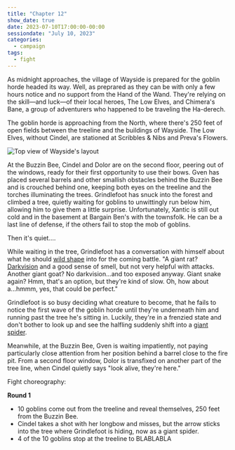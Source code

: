 ```yaml
---
title: "Chapter 12"
show_date: true
date: 2023-07-10T17:00:00-00:00
sessiondate: "July 10, 2023"
categories:
  - campaign
tags:
  - fight
---
```


As midnight approaches, the village of Wayside is prepared for the goblin horde
headed its way. Well, as preprared as they can be with only a few hours notice
and no support from the Hand of the Wand. They're relying on the skill—and luck—of
their local heroes, The Low Elves, and Chimera's Bane, a group of adventurers
who happened to be traveling the Ha-derech.

The goblin horde is approaching from the North, where there's 250 feet of open
fields between the treeline and the buildings of Wayside. The Low Elves, without
Cindel, are stationed at Scribbles & Nibs and Preva's Flowers.

![Top view of Wayside's layout](/dnd/assets/images/ch12-wayside-layout.png)

At the Buzzin Bee, Cindel and Dolor are on the second floor, peering out of the
windows, ready for their first opportunity to use their bows. Gven has placed
several barrels and other smallish obstacles behind the Buzzin Bee and is crouched
behind one, keeping both eyes on the treeline and the torches illuminating the trees.
Grindlefoot has snuck into the forest and climbed a tree, quietly waiting for
goblins to unwittingly run below him, allowing him to give them a little surprise.
Unfortunately, Xantic is still out cold and in the basement at Bargain Ben's with
the townsfolk. He can be a last line of defense, if the others fail to stop the
mob of goblins.

Then it's quiet....

While waiting in the tree, Grindlefoot has a conversation with himself about what
he should [wild shape](https://www.dndbeyond.com/posts/635-druid-101-wild-shape-guide)
into for the coming battle. "A giant rat? [Darkvision](https://roleplayersrespite.com/darkvision-5e)
and a good sense of smell, but not very helpful with attacks. Another giant goat?
No darkvision...and too exposed anyway. Giant snake again? Hmm, that's an option, but
they're kind of slow. Oh, how about a...hmmm, yes, that could be perfect." 

Grindlefoot is so busy deciding what creature to become, that he fails to notice
the first wave of the goblin horde until they're underneath him and running past
the tree he's sitting in. Luckily, they're in a frenzied state and don't bother
to look up and see the halfling suddenly shift into a
[giant spider](https://www.dndbeyond.com/monsters/16895-giant-spider).

Meanwhile, at the Buzzin Bee, Gven is waiting impatiently, not paying particularly
close attention from her position behind a barrel close to the fire pit. From a
second floor window, Dolor is transfixed on another part of the tree line, when
Cindel quietly says "look alive, they're here."

Fight choreography:

**Round 1**

*   10 goblins come out from the treeline and reveal themselves, 250 feet from the Buzzin Bee.
*   Cindel takes a shot with her longbow and misses, but the arrow sticks into the
    tree where Grindlefoot is hiding, now as a giant spider.
*   4 of the 10 goblins stop at the treeline to BLABLABLA


<!-- em dash: — | kebyoard shortcut = Option + Shift + Dash (-) -->

<!--

   /\        /\    /\        /\    /\        /\    /\        /\        /\ 
  /__\      /__\  /__\      /__\  /__\      /__\  /__\      /__\      /__\
   ||        ||    ||        ||    ||        ||    ||        ||        || 


                                                                      N
                                 (250 feet)                         W + E
                                                                      S


        __________________      _____________     ___________
        |   Buzzin Bee   |      | Scribbles |     | Preva's |
        |                |      |  & Nibs   |     | Flowers |
        __________________      _____________     ___________

================================ Ha-derech ================================

             _________________________        ______________
             |     Bargain Ben's     |        |   Stables  |
             |                       |        |  & storage |
             _________________________        ______________

-->
